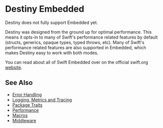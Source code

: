 # Destiny Embedded

Destiny does not fully support Embedded yet.

Destiny was designed from the ground up for optimal performance. This means it opts-in to many of Swift's performance related features by default (structs, generics, opaque types, typed throws, etc). Many of Swift's performance related features are also supported in Embedded, which makes Destiny easy to work with both modes.

You can read about all of Swift Embedded over on the official swift.org [website](https://docs.swift.org/embedded/documentation/embedded/).

## See Also
- [Error Handling](https://github.com/RandomHashTags/destiny/tree/main/Sources/Documentation.docc/ErrorHandling.md)
- [Logging, Metrics and Tracing](https://github.com/RandomHashTags/destiny/tree/main/Sources/Documentation.docc/LoggingMetricsTracing.md)
- [Package Traits](https://github.com/RandomHashTags/destiny/tree/main/Sources/Documentation.docc/PackageTraits.md)
- [Performance](https://github.com/RandomHashTags/destiny/tree/main/Sources/Documentation.docc/Performance.md)
- [Macros](https://github.com/RandomHashTags/destiny/tree/main/Sources/Documentation.docc/Macros.md)
- [Middleware](https://github.com/RandomHashTags/destiny/tree/main/Sources/Documentation.docc/Middleware.md)
